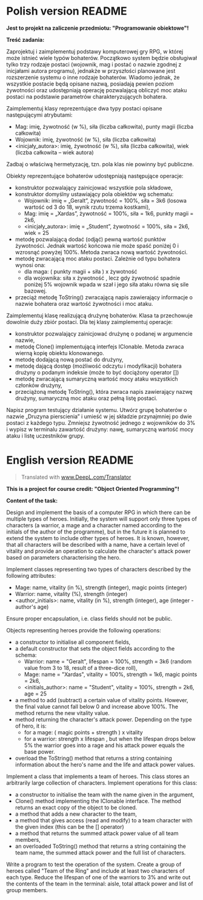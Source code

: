 # Polish version README

**Jest to projekt na zaliczenie przedmiotu: "Programowanie obiektowe"!**

**Treść zadania:**

Zaprojektuj i zaimplementuj podstawy komputerowej gry RPG, 
w której może istnieć wiele typów bohaterów. 
Początkowo system będzie obsługiwał tylko trzy rodzaje postaci (wojownik, mag i postać o nazwie zgodnej z inicjałami autora programu), 
jednakże w przyszłości planowane jest rozszerzenie systemu o inne rodzaje bohaterów. 
Wiadomo jednak, że wszystkie postacie będą opisane nazwą, 
posiadają pewien poziom żywotności oraz udostępniają operację pozwalającą obliczyć moc ataku postaci na podstawie parametrów charakteryzujących bohatera.



Zaimplementuj klasy reprezentujące dwa typy postaci opisane następującymi atrybutami:
* Mag: imię, żywotność (w %), siła (liczba całkowita), punty magii (liczba całkowita)
* Wojownik: imię, żywotność (w %), siła (liczba całkowita)
* <inicjały_autora>: imię, żywotność (w %), siła (liczba całkowita), wiek (liczba całkowita – wiek autora)

Zadbaj o właściwą hermetyzację, tzn. pola klas nie powinny być publiczne.

Obiekty reprezentujące bohaterów udostępniają następujące operacje:
* konstruktor pozwalający zainicjować wszystkie pola składowe,
* konstruktor domyślny ustawiający pola obiektów wg schematu:
  - Wojownik: imię = „Geralt”, żywotność = 100%, siła = 3k6 (losowa wartość od 3 do 18, wynik rzutu trzema kostkami),
  - Mag: imię = „Xardas”, żywotność = 100%, siła = 1k6, punkty magii = 2k6,
  - <inicjały_autora>: imię = „Student”, żywotność = 100%, siła = 2k6, wiek = 25
* metodę pozwalającą dodać (odjąć) pewną wartość punktów żywotności. 
Jednak wartość końcowa nie może spaść poniżej 0 i wzrosnąć powyżej 100%. Metoda zwraca nową wartość żywotności.
* metodę zwracającą moc ataku postaci. Zależnie od typu bohatera wynosi ona:
  - dla maga: ( punkty magii + siła ) x żywotność
  - dla wojownika: siła x żywotność , lecz gdy żywotność spadnie poniżej 5% wojownik wpada w szał i jego siła ataku równa się sile bazowej.
* przeciąż metodę ToString() zwracającą napis zawierający informacje o nazwie bohatera oraz wartość żywotności i moc ataku.



Zaimplementuj klasę realizującą drużynę bohaterów. Klasa ta przechowuje dowolnie duży zbiór postaci. Dla tej klasy zaimplementuj operacje:
* konstruktor pozwalający zainicjować drużynę o podanej w argumencie nazwie,
* metodę Clone() implementującą interfejs IClonable. Metoda zwraca wierną kopię obiektu klonowanego.
* metodę dodającą nową postać do drużyny,
* metodę dającą dostęp (możliwość odczytu i modyfikacji) bohatera drużyny o podanym indeksie (może to być dociążony operator [])
* metodę zwracającą sumaryczną wartość mocy ataku wszystkich członków drużyny,
* przeciążoną metodę ToString(), która zwraca napis zawierający nazwę drużyny, sumaryczną moc ataku oraz pełną listę postaci.



Napisz program testujący działanie systemu. 
Utwórz grupę bohaterów o nazwie „Druzyna pierscienia” i umieść w jej składzie przynajmniej po dwie postaci z każdego typu. 
Zmniejsz żywotność jednego z wojowników do 3% i wypisz w terminalu zawartość drużyny: nawę, sumaryczną wartość mocy ataku i listę uczestników grupy.



# English version README

> Translated with www.DeepL.com/Translator

**This is a project for course credit: "Object Oriented Programming"!**

**Content of the task:**

Design and implement the basis of a computer RPG in which there can be multiple types of heroes. 
Initially, the system will support only three types of characters (a warrior, a mage and a character named according to the initials of the author of the programme), 
but in the future it is planned to extend the system to include other types of heroes. 
It is known, however, that all characters will be described with a name, 
have a certain level of vitality and provide an operation to calculate the character's attack power based on parameters characterising the hero.



Implement classes representing two types of characters described by the following attributes:
* Mage: name, vitality (in %), strength (integer), magic points (integer)
* Warrior: name, vitality (%), strength (integer)
* <author_initials>: name, vitality (in %), strength (integer), age (integer - author's age)

Ensure proper encapsulation, i.e. class fields should not be public.

Objects representing heroes provide the following operations:
* a constructor to initialise all component fields,
* a default constructor that sets the object fields according to the schema:
  - Warrior: name = "Geralt", lifespan = 100%, strength = 3k6 (random value from 3 to 18, result of a three-dice roll),
  - Mage: name = "Xardas", vitality = 100%, strength = 1k6, magic points = 2k6,
  - <initials_author>: name = "Student", vitality = 100%, strength = 2k6, age = 25
* a method to add (subtract) a certain value of vitality points. 
However, the final value cannot fall below 0 and increase above 100%. The method returns the new vitality value.
* method returning the character's attack power. Depending on the type of hero, it is:
  - for a mage: ( magic points + strength ) x vitality
  - for a warrior: strength x lifespan , but when the lifespan drops below 5% the warrior goes into a rage and his attack power equals the base power.
* overload the ToString() method that returns a string containing information about the hero's name and the life and attack power values.


Implement a class that implements a team of heroes. This class stores an arbitrarily large collection of characters. Implement operations for this class:
* a constructor to initialise the team with the name given in the argument,
* Clone() method implementing the IClonable interface. The method returns an exact copy of the object to be cloned.
* a method that adds a new character to the team,
* a method that gives access (read and modify) to a team character with the given index (this can be the [] operator)
* a method that returns the summed attack power value of all team members,
* an overloaded ToString() method that returns a string containing the team name, the summed attack power and the full list of characters.



Write a program to test the operation of the system. 
Create a group of heroes called "Team of the Ring" and include at least two characters of each type. 
Reduce the lifespan of one of the warriors to 3% and write out the contents of the team in the terminal: aisle, total attack power and list of group members.
